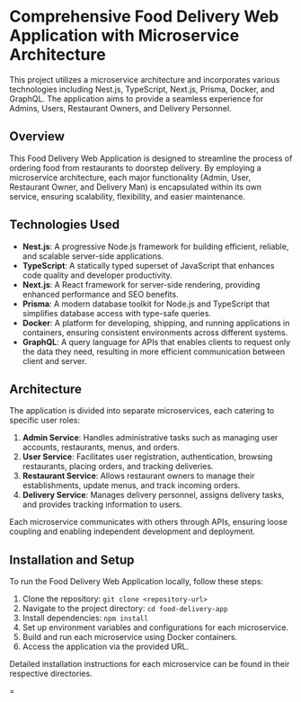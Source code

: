 # Comprehensive Food Delivery Web Application with Microservice Architecture

This project utilizes a microservice architecture and incorporates various technologies including Nest.js, TypeScript, Next.js, Prisma, Docker, and GraphQL. The application aims to provide a seamless experience for Admins, Users, Restaurant Owners, and Delivery Personnel.

## Overview

This Food Delivery Web Application is designed to streamline the process of ordering food from restaurants to doorstep delivery. By employing a microservice architecture, each major functionality (Admin, User, Restaurant Owner, and Delivery Man) is encapsulated within its own service, ensuring scalability, flexibility, and easier maintenance.

## Technologies Used

- **Nest.js**: A progressive Node.js framework for building efficient, reliable, and scalable server-side applications.
- **TypeScript**: A statically typed superset of JavaScript that enhances code quality and developer productivity.
- **Next.js**: A React framework for server-side rendering, providing enhanced performance and SEO benefits.
- **Prisma**: A modern database toolkit for Node.js and TypeScript that simplifies database access with type-safe queries.
- **Docker**: A platform for developing, shipping, and running applications in containers, ensuring consistent environments across different systems.
- **GraphQL**: A query language for APIs that enables clients to request only the data they need, resulting in more efficient communication between client and server.

## Architecture

The application is divided into separate microservices, each catering to specific user roles:

1. **Admin Service**: Handles administrative tasks such as managing user accounts, restaurants, menus, and orders.
2. **User Service**: Facilitates user registration, authentication, browsing restaurants, placing orders, and tracking deliveries.
3. **Restaurant Service**: Allows restaurant owners to manage their establishments, update menus, and track incoming orders.
4. **Delivery Service**: Manages delivery personnel, assigns delivery tasks, and provides tracking information to users.

Each microservice communicates with others through APIs, ensuring loose coupling and enabling independent development and deployment.

## Installation and Setup

To run the Food Delivery Web Application locally, follow these steps:

1. Clone the repository: `git clone <repository-url>`
2. Navigate to the project directory: `cd food-delivery-app`
3. Install dependencies: `npm install`
4. Set up environment variables and configurations for each microservice.
5. Build and run each microservice using Docker containers.
6. Access the application via the provided URL.

Detailed installation instructions for each microservice can be found in their respective directories.

=

